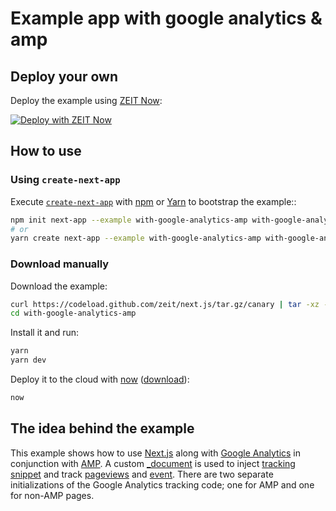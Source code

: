# Example app with google analytics & amp

## Deploy your own

Deploy the example using [ZEIT Now](https://zeit.co/now):

[![Deploy with ZEIT Now](https://zeit.co/button)](https://zeit.co/new/project?template=https://github.com/zeit/next.js/tree/canary/examples/with-google-analytics-amp)

## How to use

### Using `create-next-app`

Execute [`create-next-app`](https://github.com/zeit/next.js/tree/canary/packages/create-next-app) with [npm](https://docs.npmjs.com/cli/init) or [Yarn](https://yarnpkg.com/lang/en/docs/cli/create/) to bootstrap the example::

```bash
npm init next-app --example with-google-analytics-amp with-google-analytics-amp-app
# or
yarn create next-app --example with-google-analytics-amp with-google-analytics-amp-app
```

### Download manually

Download the example:

```bash
curl https://codeload.github.com/zeit/next.js/tar.gz/canary | tar -xz --strip=2 next.js-canary/examples/with-google-analytics-amp
cd with-google-analytics-amp
```

Install it and run:

```bash
yarn
yarn dev
```

Deploy it to the cloud with [now](https://zeit.co/now) ([download](https://zeit.co/download)):

```bash
now
```

## The idea behind the example

This example shows how to use [Next.js](https://github.com/zeit/next.js) along with [Google Analytics](https://developers.google.com/analytics/devguides/collection/gtagjs/) in conjunction with [AMP](https://nextjs.org/docs#amp-support). A custom [\_document](https://github.com/zeit/next.js/#custom-document) is used to inject [tracking snippet](https://developers.google.com/analytics/devguides/collection/gtagjs/) and track [pageviews](https://developers.google.com/analytics/devguides/collection/gtagjs/pages) and [event](https://developers.google.com/analytics/devguides/collection/gtagjs/events). There are two separate initializations of the Google Analytics tracking code; one for AMP and one for non-AMP pages.
